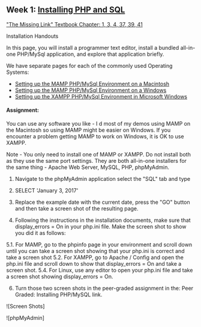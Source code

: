 ## Week 1: [Installing PHP and SQL](https://www.wa4e.com/lessons/install)

["The Missing Link" Textbook Chapter: 1, 3, 4, 37, 39, 41](http://textbooks.opensuny.org/the-missing-link-an-introduction-to-web-development-and-programming/)

Installation Handouts

In this page, you will install a programmer text editor, install a bundled all-in-one PHP/MySql application, and explore that application briefly.

We have separate pages for each of the commonly used Operating Systems:
- [Setting up the MAMP PHP/MySql Environment on a Macintosh](https://www.wa4e.com/software-mac.php)
- [Setting up the MAMP PHP/MySql Environment on a Windows](https://www.wa4e.com/software-mamp.php)
- [Setting up the XAMPP PHP/MySql Environment in Microsoft Windows](https://www.wa4e.com/software-win.php)

#### Assignment: 

You can use any software you like - I d most of my demos using MAMP on the Macintosh so using MAMP might be easier on Windows. If you encounter a problem getting MAMP to work on Windows, it is OK to use XAMPP.

Note - You only need to install one of MAMP or XAMPP. Do not install both as they use the same port settings. They are both all-in-one installers for the same thing - Apache Web Server, MySQL, PHP, phpMyAdmin.

1. Navigate to the phpMyAdmin application select the "SQL" tab and type

2. SELECT 'January 3, 2017'

3. Replace the example date with the current date, press the "GO" button and then take a screen shot of the resulting page.

4. Following the instructions in the installation documents, make sure that display_errors = On in your php.ini file. Make the screen shot to show you did it as follows:

5.1. For MAMP, go to the phpinfo page in your environment and scroll down until you can take a screen shot showing that your php.ini is correct and take a screen shot
5.2. For XAMPP, go to Apache / Config and open the php.ini file and scroll down to show that display_errors = On and take a screen shot.
5.4. For Linux, use any editor to open your php.ini file and take a screen shot showing display_errors = On.

6. Turn those two screen shots in the peer-graded assignment in the: Peer Graded: Installing PHP/MySQL link.

![Screen Shots]

![phpMyAdmin]
